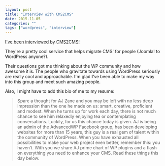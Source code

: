 ```yaml
---
layout: post
title: "Interview with CMS2CMS"
date: 2015-11-05
categories: ""
tags: ["wordpress", "interview"]
---
```

[I've been interviewed by CMS2CMS!](https://www.cms2cms.com/blog/migrations-are-wordpress-achilles-heel-interview-with-aj-zane)

They're a pretty cool service that helps migrate CMS' for people (Joomla! to WordPress anyone?). 

Their questions got me thinking about the WP community and how awesome it is. The people who gravitate towards using WordPress seriously are really cool and approachable. I'm glad I've been able to make my way into this group and meet such amazing people.

Also, I might have to add this bio of me to my resume:

> Spare a thought for AJ Zane and you may be left with no less deep impression than the one he made on us: smart, creative, proficient and modest. When he turns up for work each day, there is not much chance to see him relaxedly enjoying tea or contemplating conversations. Luckily, for us this chance today is given. AJ is being an admin of the AdvancedWP Facebook group, has been developing websites for more than 15 years, this guy is a real gem of talent within the community of WordPress. When you have exhausted all possibilities to make your web project even better, remember this: you haven’t. With you we share AJ prime chart of WP plugins and a flash on everything you need to enhance your CMS. Read these things this day below.